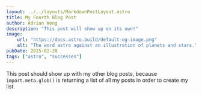```yaml
---
layout: ../../layouts/MarkdownPostLayout.astro
title: My Fourth Blog Post
author: Adrian Wong
description: "This post will show up on its own!"
image:
    url: "https://docs.astro.build/default-og-image.png"
    alt: "The word astro against an illustration of planets and stars."
pubDate: 2025-02-28
tags: ["astro", "successes"]
---
```

This post should show up with my other blog posts, because `import.meta.glob()` is returning a list of all my posts in order to create my list.